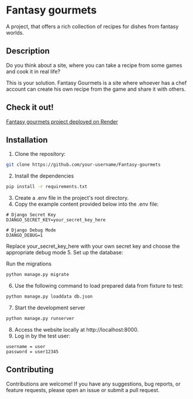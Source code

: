 # Fantasy gourmets
A project, that offers a rich collection of recipes for dishes from fantasy worlds.

## Description

Do you think about a site, where you can take a recipe from some games and cook it in real life?

This is your solution. Fantasy Gourmets is a site where whoever has a chef account can create his own recipe from the game and share it with others.
## Check it out!
[Fantasy gourmets project deployed on Render](https://fantasy-gourmets.onrender.com)
## Installation

1. Clone the repository:

```bash
git clone https://github.com/your-username/Fantasy-gourmets
```

2. Install the dependencies

```bash
pip install -r requirements.txt
```

3. Create a .env file in the project's root directory.
4. Copy the example content provided below into the .env file:
```
# Django Secret Key
DJANGO_SECRET_KEY=your_secret_key_here

# Django Debug Mode
DJANGO_DEBUG=1
```
Replace your_secret_key_here with your own secret key and choose the appropriate debug mode
5. Set up the database:

Run the migrations

```bash
python manage.py migrate
```

6. Use the following command to load prepared data from fixture to test:
```bash
python manage.py loaddata db.json
```

7. Start the development server
```bash
python manage.py runserver
```
8. Access the website locally at http://localhost:8000.
9. Log in by the test user:
```
username = user
password = user12345
```

## Contributing

Contributions are welcome! If you have any suggestions, bug reports, or feature requests, please open an issue or submit a pull request.


